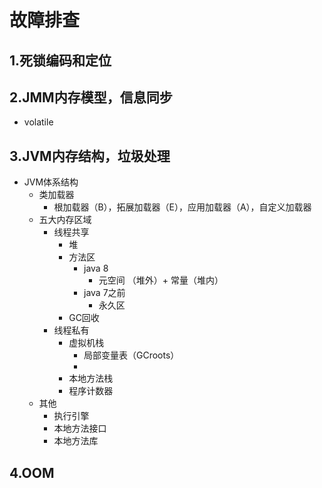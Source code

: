 # 故障排查

## 1.死锁编码和定位

## 2.JMM内存模型，信息同步

- volatile

## 3.JVM内存结构，垃圾处理

- JVM体系结构
  - 类加载器
    - 根加载器（B），拓展加载器（E），应用加载器（A），自定义加载器
  - 五大内存区域
    - 线程共享
      - 堆
      - 方法区
        - java 8 
          - 元空间  （堆外）+ 常量（堆内）  
        - java 7之前
          - 永久区
      - GC回收
    - 线程私有
      - 虚拟机栈
        - 局部变量表（GCroots）
        - 
      - 本地方法栈
      - 程序计数器
  - 其他
    - 执行引擎
    - 本地方法接口
    - 本地方法库

## 4.OOM